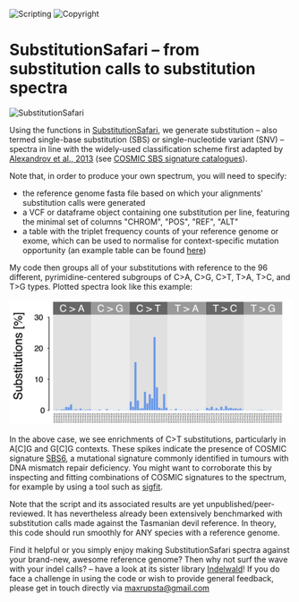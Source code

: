 ![Scripting](https://img.shields.io/badge/Language-R-yellow.svg) ![Copyright](https://img.shields.io/badge/Copyright-(c)_2022_Max\_Stammnitz\_@TCG\_Cambridge-green.svg)

SubstitutionSafari – from substitution calls to substitution spectra
====================================================================
![SubstitutionSafari](/Images/SubstitutionSafari_logo.png)

Using the functions in [SubstitutionSafari](/SubstitutionSafari.R), we generate substitution – also termed single-base substitution (SBS) or single-nucleotide variant (SNV) – spectra in line with the widely-used classification scheme first adapted by [Alexandrov et al., 2013](https://www.nature.com/articles/nature12477) (see [COSMIC SBS signature catalogues](https://cancer.sanger.ac.uk/signatures/sbs/)).

Note that, in order to produce your own spectrum, you will need to specify:
* the reference genome fasta file based on which your alignments' substitution calls were generated
* a VCF or dataframe object containing one substitution per line, featuring the minimal set of columns "CHROM", "POS", "REF", "ALT"
* a table with the triplet frequency counts of your reference genome or exome, which can be used to normalise for context-specific mutation opportunity (an example table can be found [here](/Files/reference_genome_trinucleotides.txt))

My code then groups all of your substitutions with reference to the 96 different, pyrimidine-centered subgroups of C>A, C>G, C>T, T>A, T>C, and T>G types. Plotted spectra look like this example:

![example](/Images/Example_spectrum.png)

In the above case, we see enrichments of C>T substitutions, particularly in A[C]G and G[C]G contexts. These spikes indicate the presence of COSMIC signature [SBS6](https://cancer.sanger.ac.uk/signatures/sbs/sbs6/), a mutational signature commonly identified in tumours with DNA mismatch repair deficiency. You might want to corroborate this by inspecting and fitting combinations of COSMIC signatures to the spectrum, for example by using a tool such as [sigfit](https://github.com/kgori/sigfit).

Note that the script and its associated results are yet unpublished/peer-reviewed. It has nevertheless already been extensively benchmarked with substitution calls made against the Tasmanian devil reference. In theory, this code should run smoothly for ANY species with a reference genome. 

Find it helpful or you simply enjoy making SubstitutionSafari spectra against your brand-new, awesome reference genome? Then why not surf the wave with your indel calls? – have a look at its sister library [Indelwald](https://github.com/MaximilianStammnitz/Indelwald)! If you do face a challenge in using the code or wish to provide general feedback, please get in touch directly via maxrupsta@gmail.com
